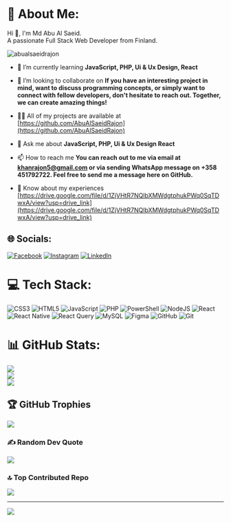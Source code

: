 # 💫 About Me:
Hi 👋, I'm Md Abu Al Saeid.<br>A passionate Full Stack Web Developer from Finland.

<p align="left"> <img src="https://komarev.com/ghpvc/?username=abualsaeidrajon&label=Profile%20views&color=0e75b6&style=flat" alt="abualsaeidrajon" /> </p>

- 🌱 I’m currently learning **JavaScript, PHP, Ui & Ux Design, React**

- 👯 I’m looking to collaborate on **If you have an interesting project in mind, want to discuss programming concepts, or simply want to connect with fellow developers, don't hesitate to reach out. Together, we can create amazing things!**

- 👨‍💻 All of my projects are available at [https://github.com/AbuAlSaeidRajon](https://github.com/AbuAlSaeidRajon)

- 💬 Ask me about **JavaScript, PHP, Ui & Ux Design React**

- 📫 How to reach me **You can reach out to me via email at khanrajon5@gmail.com or via sending WhatsApp message on +358 451792722. Feel free to send me a message here on GitHub.**

- 📄 Know about my experiences [https://drive.google.com/file/d/1ZjVHtR7NQlbXMWdgtphukPWq0SqTDwxA/view?usp=drive_link](https://drive.google.com/file/d/1ZjVHtR7NQlbXMWdgtphukPWq0SqTDwxA/view?usp=drive_link)


## 🌐 Socials:
[![Facebook](https://img.shields.io/badge/Facebook-%231877F2.svg?logo=Facebook&logoColor=white)](https://facebook.com/https://www.facebook.com/mrrajon.khan) [![Instagram](https://img.shields.io/badge/Instagram-%23E4405F.svg?logo=Instagram&logoColor=white)](https://instagram.com/https://www.instagram.com/myself_rajon) [![LinkedIn](https://img.shields.io/badge/LinkedIn-%230077B5.svg?logo=linkedin&logoColor=white)](https://linkedin.com/in/https://www.linkedin.com/in/md-abu-al-saeid-b4a306290/) 

# 💻 Tech Stack:
![CSS3](https://img.shields.io/badge/css3-%231572B6.svg?style=for-the-badge&logo=css3&logoColor=white) ![HTML5](https://img.shields.io/badge/html5-%23E34F26.svg?style=for-the-badge&logo=html5&logoColor=white) ![JavaScript](https://img.shields.io/badge/javascript-%23323330.svg?style=for-the-badge&logo=javascript&logoColor=%23F7DF1E) ![PHP](https://img.shields.io/badge/php-%23777BB4.svg?style=for-the-badge&logo=php&logoColor=white) ![PowerShell](https://img.shields.io/badge/PowerShell-%235391FE.svg?style=for-the-badge&logo=powershell&logoColor=white) ![NodeJS](https://img.shields.io/badge/node.js-6DA55F?style=for-the-badge&logo=node.js&logoColor=white) ![React](https://img.shields.io/badge/react-%2320232a.svg?style=for-the-badge&logo=react&logoColor=%2361DAFB) ![React Native](https://img.shields.io/badge/react_native-%2320232a.svg?style=for-the-badge&logo=react&logoColor=%2361DAFB) ![React Query](https://img.shields.io/badge/-React%20Query-FF4154?style=for-the-badge&logo=react%20query&logoColor=white) ![MySQL](https://img.shields.io/badge/mysql-4479A1.svg?style=for-the-badge&logo=mysql&logoColor=white) ![Figma](https://img.shields.io/badge/figma-%23F24E1E.svg?style=for-the-badge&logo=figma&logoColor=white) ![GitHub](https://img.shields.io/badge/github-%23121011.svg?style=for-the-badge&logo=github&logoColor=white) ![Git](https://img.shields.io/badge/git-%23F05033.svg?style=for-the-badge&logo=git&logoColor=white)
# 📊 GitHub Stats:
![](https://github-readme-stats.vercel.app/api?username=AbuAlSaeidRajon&theme=dark&hide_border=false&include_all_commits=false&count_private=false)<br/>
![](https://github-readme-streak-stats.herokuapp.com/?user=AbuAlSaeidRajon&theme=dark&hide_border=false)<br/>
![](https://github-readme-stats.vercel.app/api/top-langs/?username=AbuAlSaeidRajon&theme=dark&hide_border=false&include_all_commits=false&count_private=false&layout=compact)

## 🏆 GitHub Trophies
![](https://github-profile-trophy.vercel.app/?username=AbuAlSaeidRajon&theme=radical&no-frame=false&no-bg=true&margin-w=4)

### ✍️ Random Dev Quote
![](https://quotes-github-readme.vercel.app/api?type=horizontal&theme=radical)

### 🔝 Top Contributed Repo
![](https://github-contributor-stats.vercel.app/api?username=AbuAlSaeidRajon&limit=5&theme=dark&combine_all_yearly_contributions=true)

---
[![](https://visitcount.itsvg.in/api?id=AbuAlSaeidRajon&icon=0&color=0)](https://visitcount.itsvg.in)

<!-- Proudly created with GPRM ( https://gprm.itsvg.in ) -->
